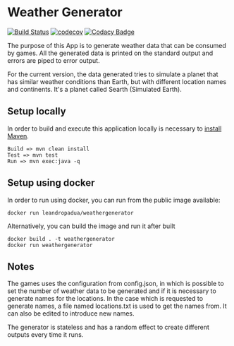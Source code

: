 # Weather Generator

[![Build Status](https://travis-ci.org/leandropadua/weathergenerator.svg?branch=master)](https://travis-ci.org/leandropadua/weathergenerator) [![codecov](https://codecov.io/gh/leandropadua/weathergenerator/branch/master/graph/badge.svg)](https://codecov.io/gh/leandropadua/weathergenerator) [![Codacy Badge](https://api.codacy.com/project/badge/Grade/74bd1634532b4215b0504b9cf9116162)](https://www.codacy.com/app/leandropadua/weathergenerator?utm_source=github.com&amp;utm_medium=referral&amp;utm_content=leandropadua/weathergenerator&amp;utm_campaign=Badge_Grade)

The purpose of this App is to generate weather data that can be consumed by games. All the generated data is printed on the standard output and errors are piped to error output.

For the current version, the data generated tries to simulate a planet that has similar weather conditions than Earth, but with different location names and continents. It's a planet called Searth (Simulated Earth).

## Setup locally
In order to build and execute this application locally is necessary to [install Maven](https://maven.apache.org/install.html).
```
Build => mvn clean install
Test => mvn test 
Run => mvn exec:java -q
```

## Setup using docker
In order to run using docker, you can run from the public image available:
```
docker run leandropadua/weathergenerator
```

Alternatively, you can build the image and run it after built
```
docker build . -t weathergenerator
docker run weathergenerator
```

## Notes

The games uses the configuration from config.json, in which is possible to set the number of weather data to be generated and if it is necessary to generate names for the locations. In the case which is requested to generate names, a file named locations.txt is used to get the names from. It can also be edited to introduce new names.

The generator is stateless and has a random effect to create different outputs every time it runs.
